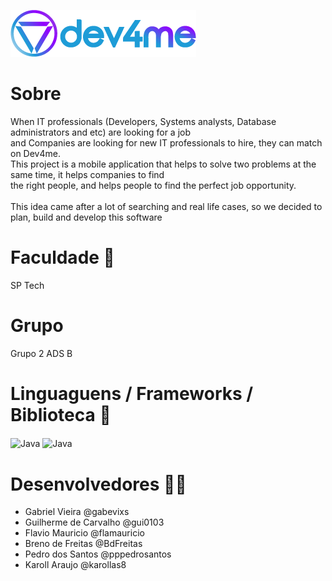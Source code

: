 ![Alt text](https://github.com/flamauricio/Dev4me/blob/main/Logo-Dev4Me/logo-dev4me.png "Logo")

# Sobre 
When IT professionals (Developers, Systems analysts, Database administrators and etc) are looking for a job <br>
and Companies are looking for new IT professionals to hire, they can match on Dev4me.<br>
This project is a mobile application that helps to solve two problems at the same time, it helps companies to find <br>
the right people, and helps people to find the perfect job opportunity.<br><br>
This idea came after a lot of searching and real life cases, so we decided to plan, build and develop this software<br>

# Faculdade :school:
SP Tech 

# Grupo 
Grupo 2 ADS B

# Linguaguens / Frameworks / Biblioteca 🚀
  <div align="left">
  <img align="center" alt="Java" height="30" width="40" src="https://cdn.jsdelivr.net/gh/devicons/devicon/icons/kotlin/kotlin-original.svg">
  <img align="center" alt="Java" height="30" width="40" src="https://cdn.jsdelivr.net/gh/devicons/devicon/icons/java/java-original.svg">
  </div>

# Desenvolvedores :man_technologist:
- Gabriel Vieira @gabevixs
- Guilherme de Carvalho @gui0103
- Flavio Mauricio @flamauricio
- Breno de Freitas @BdFreitas
- Pedro dos Santos @pppedrosantos
- Karoll Araujo @karollas8
